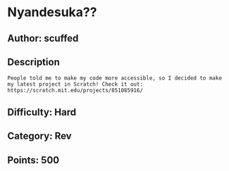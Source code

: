 # Nyandesuka??

## Author: scuffed

## Description
```
People told me to make my code more accessible, so I decided to make my latest project in Scratch! Check it out: https://scratch.mit.edu/projects/851085916/
```

## Difficulty: Hard

## Category: Rev

## Points: 500
